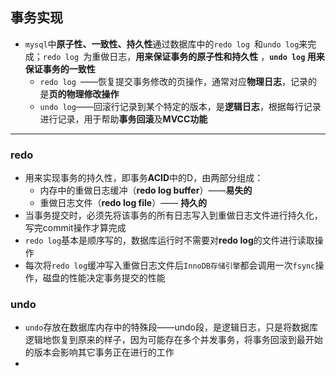 ## 事务实现



+ `mysql`中**原子性、一致性、持久性**通过数据库中的`redo log `和`undo log`来完成；`redo log `为重做日志，**用来保证事务的原子性和持久性** ，**`undo log` 用来保证事务的一致性**
  + `redo log `——恢复提交事务修改的页操作，通常对应**物理日志**，记录的是**页的物理修改操作**
  + `undo log`——回滚行记录到某个特定的版本，是**逻辑日志**，根据每行记录进行记录，用于帮助**事务回滚**及**MVCC功能**



-----

### redo

+ 用来实现事务的持久性，即事务**ACID**中的D，由两部分组成：
  + 内存中的重做日志缓冲（**redo log buffer**）——**易失的**
  + 重做日志文件（**redo log file**）—— **持久的**
+ 当事务提交时，必须先将该事务的所有日志写入到重做日志文件进行持久化，写完commit操作才算完成
+ `redo log`基本是顺序写的，数据库运行时不需要对**redo log**的文件进行读取操作
+ 每次将`redo log`缓冲写入重做日志文件后`InnoDB存储引擎`都会调用一次`fsync`操作，磁盘的性能决定事务提交的性能





### undo

+ `undo`存放在数据库内存中的特殊段——undo段，是逻辑日志，只是将数据库逻辑地恢复到原来的样子，因为可能存在多个并发事务，将事务回滚到最开始的版本会影响其它事务正在进行的工作
+ ​
